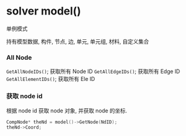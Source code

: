 # solver model()

单例模式

持有模型数据,
构件,
节点, 边,  单元, 单元组,
材料, 自定义集合

### All Node

`GetAllNodeIDs()`; 获取所有 Node ID
`GetAllEdgeIDs()`; 获取所有 Edge ID
`GetAllElementIDs()`; 获取所有 Ele ID

### 获取 node id

根据 node id 获取 node 对象, 并获取 node 的坐标.

```cpp
CompNode* theNd = model()->GetNode(NdID);
theNd->Coord;
```
